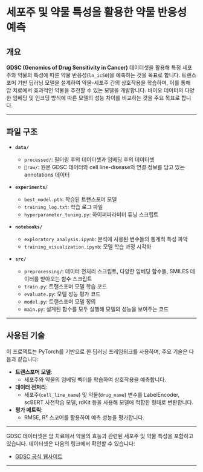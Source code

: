 # 세포주 및 약물 특성을 활용한 약물 반응성 예측

## 개요

**GDSC (Genomics of Drug Sensitivity in Cancer)** 데이터셋을 활용해 특정 세포주와 약물의 특성에 따른 약물 반응성(`ln_ic50`)을 예측하는 것을 목표로 합니다. 트랜스포머 기반 딥러닝 모델을 설계하여 약물-세포주 간의 상호작용을 학습하며, 이를 통해 암 치료에서 효과적인 약물을 추천할 수 있는 모델을 개발합니다. 바이오 데이터의 다양한 임베딩 및 인코딩 방식에 따른 모델의 성능 차이를 비교하는 것을 주요 목표로 합니다.

---

## 파일 구조

- **`data/`**
  - `processed/`: 필터링 후의 데이터셋과 임베딩 후의 데이터셋
  - `raw/`: 원본 GDSC 데이터와 cell line-disease의 연결 정보를 담고 있는 annotations 데이터

- **`experiments/`**
  - `best_model.pth`: 학습된 트랜스포머 모델
  - `training_log.txt`: 학습 로그 파일
  - `hyperparameter_tuning.py`: 하이퍼파라미터 튜닝 스크립트

- **`notebooks/`**
  - `exploratory_analysis.ipynb`: 분석에 사용된 변수들의 통계적 특성 파악
  - `training_visualization.ipynb`: 모델 학습 과정 시각화

- **`src/`**
  - `preprocessing/`: 데이터 전처리 스크립트, 다양한 임베딩 함수들, SMILES 데이터를 받아오는 함수 스크립트
  - `train.py`: 트랜스포머 모델 학습 코드
  - `evaluate.py`: 모델 성능 평가 코드
  - `model.py`: 트랜스포머 모델 정의
  - `main.py`: 설계된 함수를 모두 실행해 모델의 성능을 보여주는 코드

---

## 사용된 기술

이 프로젝트는 PyTorch를 기반으로 한 딥러닝 프레임워크를 사용하며, 주요 기술은 다음과 같습니다:

- **트랜스포머 모델**:
  - 세포주와 약물의 임베딩 벡터를 학습하여 상호작용을 예측합니다.
- **데이터 전처리**:
  - 세포주(`cell_line_name`) 및 약물(`drug_name`) 변수를 LabelEncoder, scBERT 사전학습 모델, rdKit 등을 사용해 모델에 적합한 형태로 변환합니다.
- **평가 메트릭**:
  - RMSE, R² 스코어를 활용하여 예측 성능을 평가합니다.

---

GDSC 데이터셋은 암 치료에서 약물의 효능과 관련된 세포주 및 약물 특성을 포함하고 있습니다. 데이터셋은 다음의 링크에서 확인할 수 있습니다:
- [GDSC 공식 웹사이트](https://www.cancerrxgene.org/)

---

